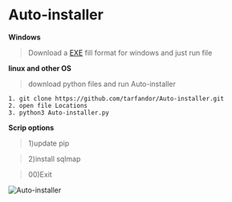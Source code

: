 # Auto-installer

**Windows**

 > Download a [EXE](https://github.com/tarfandor/Auto-installer/releases/download/untagged-fbe66900c30c48f6c82b/Auto.installer.exe) fill format for  windows and just run file 

**linux and other OS**

> download python files and run Auto-installer 
```
1. git clone https://github.com/tarfandor/Auto-installer.git
2. open file Locations
3. python3 Auto-installer.py
```

**Scrip options**

> 1)update pip

> 2)install sqlmap

> 00)Exit


![Auto-installer](https://user-images.githubusercontent.com/43004701/161546833-14c015e4-9a8e-4917-b273-6f62803c44ed.png)

